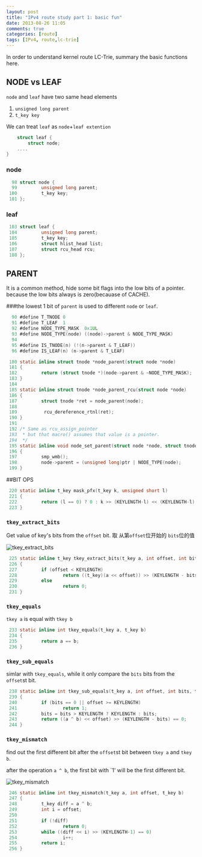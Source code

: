 ```yaml
---
layout: post
title: "IPv4 route study part 1: basic fun"
date: 2013-08-26 11:05
comments: true
categories: [route]
tags: [IPv4, route,lc-trie]
---
```


In order to understand kernel route LC-Trie,
summary the basic functions here.

## NODE vs LEAF
`node` and `leaf` have two same head elements

1. `unsigned long parent`
2. `t_key key`

We can treat `leaf` as `node`+`leaf extention`
```c
	struct leaf {
		struct node;
	....
}
```

### node
```c
  98 struct node {
  99         unsigned long parent;
 100         t_key key;
 101 };
```
### leaf
```c
 103 struct leaf {
 104         unsigned long parent;
 105         t_key key;
 106         struct hlist_head list;
 107         struct rcu_head rcu;
 108 };
```

## PARENT

It is a common method, hide some bit flags into the low bits of a pointer.
because the low bits always is zero(becauase of CACHE).

###the lowest 1 bit of `parent` is used to different `node` or `leaf`.

```c
  90 #define T_TNODE 0
  91 #define T_LEAF  1
  92 #define NODE_TYPE_MASK  0x1UL
  93 #define NODE_TYPE(node) ((node)->parent & NODE_TYPE_MASK)
  94 
  95 #define IS_TNODE(n) (!(n->parent & T_LEAF))
  96 #define IS_LEAF(n) (n->parent & T_LEAF)
```

```c
 180 static inline struct tnode *node_parent(struct node *node)
 181 {
 182         return (struct tnode *)(node->parent & ~NODE_TYPE_MASK);
 183 }
 184 
 185 static inline struct tnode *node_parent_rcu(struct node *node)
 186 {
 187         struct tnode *ret = node_parent(node);
 188 
 189          rcu_dereference_rtnl(ret);
 190 }
 191 
 192 /* Same as rcu_assign_pointer
 193  * but that macro() assumes that value is a pointer.
 194  */
 195 static inline void node_set_parent(struct node *node, struct tnode *ptr)
 196 {
 197         smp_wmb();
 198         node->parent = (unsigned long)ptr | NODE_TYPE(node);
 199 }
```

##BIT OPS
```c
 220 static inline t_key mask_pfx(t_key k, unsigned short l)
 221 {
 222         return (l == 0) ? 0 : k >> (KEYLENGTH-l) << (KEYLENGTH-l);
 223 }
```

### `tkey_extract_bits`

Get value of key's bits from the `offset` bit.
取 从第`offset`位开始的 `bits`位的值

![tkey_extract_bits](/images/tkey_extract_bits.png)

```c 
 225 static inline t_key tkey_extract_bits(t_key a, int offset, int bits)
 226 {
 227         if (offset < KEYLENGTH)
 228                 return ((t_key)(a << offset)) >> (KEYLENGTH - bits);
 229         else
 230                 return 0;
 231 }
```

### `tkey_equals`
`tkey a` is equal with `tkey b`
```c 
 233 static inline int tkey_equals(t_key a, t_key b)
 234 {
 235         return a == b;
 236 }
```
### `tkey_sub_equals`
simlar with `tkey_equals`, while it only compare the `bits` bits from the 
`offset`st bit.

```c 
 238 static inline int tkey_sub_equals(t_key a, int offset, int bits, t_key b)
 239 {
 240         if (bits == 0 || offset >= KEYLENGTH)
 241                 return 1;
 242         bits = bits > KEYLENGTH ? KEYLENGTH : bits;
 243         return ((a ^ b) << offset) >> (KEYLENGTH - bits) == 0;
 244 }
```

### `tkey_mismatch`
find out the first different bit after the `offset`st bit
between `tkey a` and `tkey b`.

after the operation `a ^ b`, the first bit with `1' will 
be the first different bit.

![tkey_mismatch](/images/tkey_mismatch.png)

```c 
 246 static inline int tkey_mismatch(t_key a, int offset, t_key b)
 247 {
 248         t_key diff = a ^ b;
 249         int i = offset;
 250 
 251         if (!diff)
 252                 return 0;
 253         while ((diff << i) >> (KEYLENGTH-1) == 0)
 254                 i++;
 255         return i;
 256 }
```
